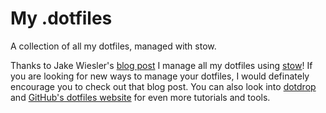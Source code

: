 # My .dotfiles
A collection of all my dotfiles, managed with stow.

Thanks to Jake Wiesler's [blog post](https://www.jakewiesler.com/blog/managing-dotfiles) I manage all my dotfiles using [stow](https://www.gnu.org/software/stow/)! If you are looking for new ways to manage your dotfiles, I would definately encourage you to check out that blog post. You can also look into [dotdrop](https://github.com/deadc0de6/dotdrop#getting-started) and [GitHub's dotfiles website](https://dotfiles.github.io/) for even more tutorials and tools.
